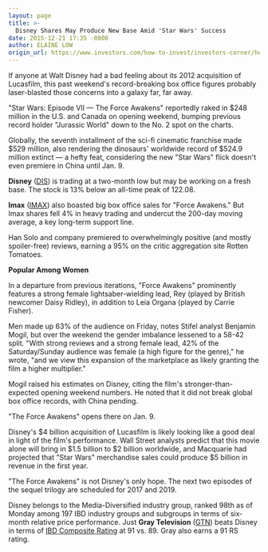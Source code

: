 ```yaml
---
layout: page
title: >-
  Disney Shares May Produce New Base Amid 'Star Wars' Success
date: 2015-12-21 17:35 -0800
author: ELAINE LOW
origin_url: https://www.investors.com/how-to-invest/investors-corner/how-to-invest-in-stocks
---
```





If anyone at Walt Disney had a bad feeling about its 2012 acquisition of Lucasfilm, this past weekend's record-breaking box office figures probably laser-blasted those concerns into a galaxy far, far away.

  

"Star Wars: Episode VII — The Force Awakens" reportedly raked in \$248 million in the U.S. and Canada on opening weekend, bumping previous record holder "Jurassic World" down to the No. 2 spot on the charts.

  

Globally, the seventh installment of the sci-fi cinematic franchise made \$529 million, also rendering the dinosaurs' worldwide record of \$524.9 million extinct — a hefty feat, considering the new "Star Wars" flick doesn't even premiere in China until Jan. 9.

  

**Disney** ([DIS](https://research.investors.com/quote.aspx?symbol=DIS)) is trading at a two-month low but may be working on a fresh base. The stock is 13% below an all-time peak of 122.08.

  

**Imax** ([IMAX](https://research.investors.com/quote.aspx?symbol=IMAX)) also boasted big box office sales for "Force Awakens." But Imax shares fell 4% in heavy trading and undercut the 200-day moving average, a key long-term support line.

  

Han Solo and company premiered to overwhelmingly positive (and mostly spoiler-free) reviews, earning a 95% on the critic aggregation site Rotten Tomatoes.

  

**Popular Among Women**

  

In a departure from previous iterations, "Force Awakens" prominently features a strong female lightsaber-wielding lead, Rey (played by British newcomer Daisy Ridley), in addition to Leia Organa (played by Carrie Fisher).

  

Men made up 63% of the audience on Friday, notes Stifel analyst Benjamin Mogil, but over the weekend the gender imbalance lessened to a 58-42 split. "With strong reviews and a strong female lead, 42% of the Saturday/Sunday audience was female (a high figure for the genre)," he wrote, "and we view this expansion of the marketplace as likely granting the film a higher multiplier."

  

Mogil raised his estimates on Disney, citing the film's stronger-than-expected opening weekend numbers. He noted that it did not break global box office records, with China pending.

  

"The Force Awakens" opens there on Jan. 9.

  

Disney's \$4 billion acquisition of Lucasfilm is likely looking like a good deal in light of the film's performance. Wall Street analysts predict that this movie alone will bring in \$1.5 billion to \$2 billion worldwide, and Macquarie had projected that "Star Wars" merchandise sales could produce \$5 billion in revenue in the first year.

  

"The Force Awakens" is not Disney's only hope. The next two episodes of the sequel trilogy are scheduled for 2017 and 2019.

  

Disney belongs to the Media-Diversified industry group, ranked 98th as of Monday among 197 IBD industry groups and subgroups in terms of six-month relative price performance. Just **Gray Television** ([GTN](https://research.investors.com/quote.aspx?symbol=GTN)) beats Disney in terms of [IBD Composite Rating](http://research.investors.com/stock-checkup/nyse-walt-disney-company-dis.aspx) at 91 vs. 89. Gray also earns a 91 RS rating.




